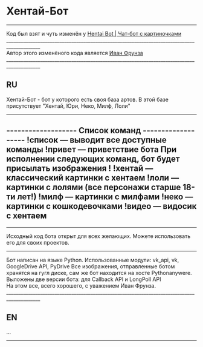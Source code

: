 # Хентай-Бот 
____________________________________________________________________________________________ 

Код был взят и чуть изменён у [Hentai Bot | Чат-бот с картиночками](https://vk.com/hen_bot)<br>
____________________________________________________________________________________________ <br>
Автор этого изменёного кода является [Иван Фрунза](https://vk.com/love_angelll)<br>
____________________________________________________________________________________________ <br> 
## RU 
Хентай-Бот - бот у которого есть своя база артов. 
В этой базе присутствует "Хентай, Юри, Неко, Милф, Лоли"<br>
____________________________________________________________________________________________ 
------------------- Список команд -------------------
!список — выводит все доступные команды
!привет — приветствие бота
При исполнении следующих команд, бот будет присылать изображения !
!хентай — классический картинки с хентаем
!лоли — картинки с лолями (все персонажи старше 18-ти лет!)
!милф — картинки с милфами
!неко — картинки с кошкодевочками
!видео — видосик с хентаем
------------------------------------------------------
____________________________________________________________________________________________ 
Исходный код бота открыт для всех желающих. Можете использовать его для своих проектов.
____________________________________________________________________________________________ 
Бот написан на языке Python. Использованные модули: vk_api, vk, GoogleDrive API, PyDrive
Все изображения, отправленные ботом хранятся на гугл диске, сам же бот находится на хосте Pythonanywere. 
Выложены две версии бота: для Callback API и LongPoll API<br>
На этом все, всего хорошего, с уважением Иван Фрунза.
____________________________________________________________________________________________ <br>
## EN 
...
____________________________________________________________________________________________
